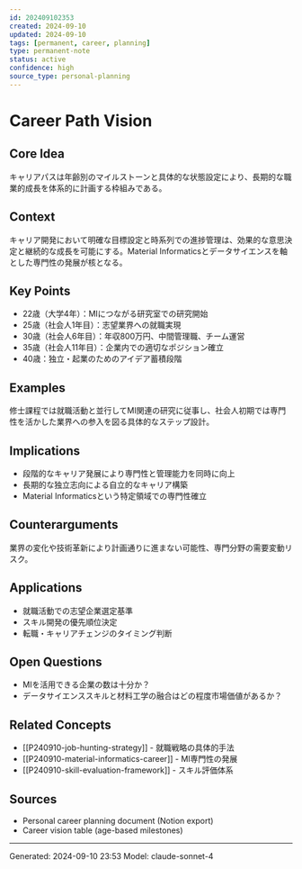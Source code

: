 ```yaml
---
id: 202409102353
created: 2024-09-10
updated: 2024-09-10
tags: [permanent, career, planning]
type: permanent-note
status: active
confidence: high
source_type: personal-planning
---
```


# Career Path Vision

## Core Idea
キャリアパスは年齢別のマイルストーンと具体的な状態設定により、長期的な職業的成長を体系的に計画する枠組みである。

## Context
キャリア開発において明確な目標設定と時系列での進捗管理は、効果的な意思決定と継続的な成長を可能にする。Material Informaticsとデータサイエンスを軸とした専門性の発展が核となる。

## Key Points
- 22歳（大学4年）：MIにつながる研究室での研究開始
- 25歳（社会人1年目）：志望業界への就職実現
- 30歳（社会人6年目）：年収800万円、中間管理職、チーム運営
- 35歳（社会人11年目）：企業内での適切なポジション確立
- 40歳：独立・起業のためのアイデア蓄積段階

## Examples
修士課程では就職活動と並行してMI関連の研究に従事し、社会人初期では専門性を活かした業界への参入を図る具体的なステップ設計。

## Implications
- 段階的なキャリア発展により専門性と管理能力を同時に向上
- 長期的な独立志向による自立的なキャリア構築
- Material Informaticsという特定領域での専門性確立

## Counterarguments
業界の変化や技術革新により計画通りに進まない可能性、専門分野の需要変動リスク。

## Applications
- 就職活動での志望企業選定基準
- スキル開発の優先順位決定
- 転職・キャリアチェンジのタイミング判断

## Open Questions
- MIを活用できる企業の数は十分か？
- データサイエンススキルと材料工学の融合はどの程度市場価値があるか？

## Related Concepts
- [[P240910-job-hunting-strategy]] - 就職戦略の具体的手法
- [[P240910-material-informatics-career]] - MI専門性の発展
- [[P240910-skill-evaluation-framework]] - スキル評価体系

## Sources
- Personal career planning document (Notion export)
- Career vision table (age-based milestones)

---
Generated: 2024-09-10 23:53
Model: claude-sonnet-4